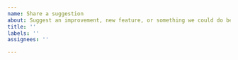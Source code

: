 ```yaml
---
name: Share a suggestion
about: Suggest an improvement, new feature, or something we could do better
title: ''
labels: ''
assignees: ''

---
```


